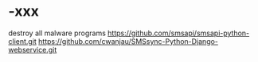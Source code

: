 # -xxx
destroy all malware
programs
https://github.com/smsapi/smsapi-python-client.git
https://github.com/cwanjau/SMSsync-Python-Django-webservice.git






